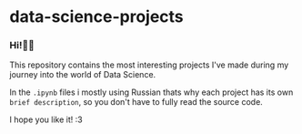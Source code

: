 # data-science-projects
### Hi!👋🏻

This repository contains the most interesting projects I've made during my journey into the world of Data Science.

In the `.ipynb` files i mostly using Russian thats why each project has its own `brief description`, so you don't have to fully read the source code.

I hope you like it! :3
